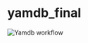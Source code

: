 # yamdb_final
![Yamdb workflow](https://github.com/KolesnikRV/yamdb_final/actions/workflows/yamdb_workflow.yaml/badge.svg?branch=main)
